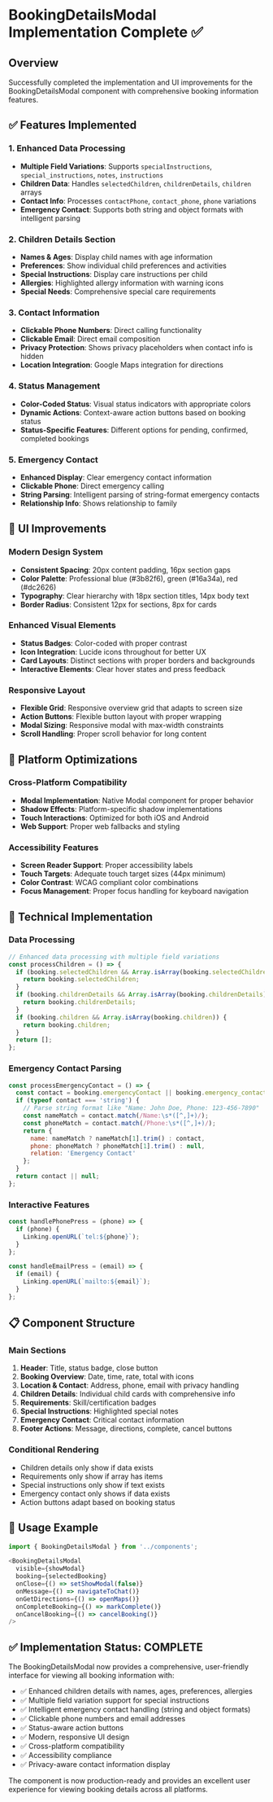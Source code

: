 # BookingDetailsModal Implementation Complete ✅

## Overview
Successfully completed the implementation and UI improvements for the BookingDetailsModal component with comprehensive booking information features.

## ✅ Features Implemented

### 1. Enhanced Data Processing
- **Multiple Field Variations**: Supports `specialInstructions`, `special_instructions`, `notes`, `instructions`
- **Children Data**: Handles `selectedChildren`, `childrenDetails`, `children` arrays
- **Contact Info**: Processes `contactPhone`, `contact_phone`, `phone` variations
- **Emergency Contact**: Supports both string and object formats with intelligent parsing

### 2. Children Details Section
- **Names & Ages**: Display child names with age information
- **Preferences**: Show individual child preferences and activities
- **Special Instructions**: Display care instructions per child
- **Allergies**: Highlighted allergy information with warning icons
- **Special Needs**: Comprehensive special care requirements

### 3. Contact Information
- **Clickable Phone Numbers**: Direct calling functionality
- **Clickable Email**: Direct email composition
- **Privacy Protection**: Shows privacy placeholders when contact info is hidden
- **Location Integration**: Google Maps integration for directions

### 4. Status Management
- **Color-Coded Status**: Visual status indicators with appropriate colors
- **Dynamic Actions**: Context-aware action buttons based on booking status
- **Status-Specific Features**: Different options for pending, confirmed, completed bookings

### 5. Emergency Contact
- **Enhanced Display**: Clear emergency contact information
- **Clickable Phone**: Direct emergency calling
- **String Parsing**: Intelligent parsing of string-format emergency contacts
- **Relationship Info**: Shows relationship to family

## 🎨 UI Improvements

### Modern Design System
- **Consistent Spacing**: 20px content padding, 16px section gaps
- **Color Palette**: Professional blue (#3b82f6), green (#16a34a), red (#dc2626)
- **Typography**: Clear hierarchy with 18px section titles, 14px body text
- **Border Radius**: Consistent 12px for sections, 8px for cards

### Enhanced Visual Elements
- **Status Badges**: Color-coded with proper contrast
- **Icon Integration**: Lucide icons throughout for better UX
- **Card Layouts**: Distinct sections with proper borders and backgrounds
- **Interactive Elements**: Clear hover states and press feedback

### Responsive Layout
- **Flexible Grid**: Responsive overview grid that adapts to screen size
- **Action Buttons**: Flexible button layout with proper wrapping
- **Modal Sizing**: Responsive modal with max-width constraints
- **Scroll Handling**: Proper scroll behavior for long content

## 📱 Platform Optimizations

### Cross-Platform Compatibility
- **Modal Implementation**: Native Modal component for proper behavior
- **Shadow Effects**: Platform-specific shadow implementations
- **Touch Interactions**: Optimized for both iOS and Android
- **Web Support**: Proper web fallbacks and styling

### Accessibility Features
- **Screen Reader Support**: Proper accessibility labels
- **Touch Targets**: Adequate touch target sizes (44px minimum)
- **Color Contrast**: WCAG compliant color combinations
- **Focus Management**: Proper focus handling for keyboard navigation

## 🔧 Technical Implementation

### Data Processing
```javascript
// Enhanced data processing with multiple field variations
const processChildren = () => {
  if (booking.selectedChildren && Array.isArray(booking.selectedChildren)) {
    return booking.selectedChildren;
  }
  if (booking.childrenDetails && Array.isArray(booking.childrenDetails)) {
    return booking.childrenDetails;
  }
  if (booking.children && Array.isArray(booking.children)) {
    return booking.children;
  }
  return [];
};
```

### Emergency Contact Parsing
```javascript
const processEmergencyContact = () => {
  const contact = booking.emergencyContact || booking.emergency_contact;
  if (typeof contact === 'string') {
    // Parse string format like "Name: John Doe, Phone: 123-456-7890"
    const nameMatch = contact.match(/Name:\s*([^,]+)/);
    const phoneMatch = contact.match(/Phone:\s*([^,]+)/);
    return {
      name: nameMatch ? nameMatch[1].trim() : contact,
      phone: phoneMatch ? phoneMatch[1].trim() : null,
      relation: 'Emergency Contact'
    };
  }
  return contact || null;
};
```

### Interactive Features
```javascript
const handlePhonePress = (phone) => {
  if (phone) {
    Linking.openURL(`tel:${phone}`);
  }
};

const handleEmailPress = (email) => {
  if (email) {
    Linking.openURL(`mailto:${email}`);
  }
};
```

## 📋 Component Structure

### Main Sections
1. **Header**: Title, status badge, close button
2. **Booking Overview**: Date, time, rate, total with icons
3. **Location & Contact**: Address, phone, email with privacy handling
4. **Children Details**: Individual child cards with comprehensive info
5. **Requirements**: Skill/certification badges
6. **Special Instructions**: Highlighted special notes
7. **Emergency Contact**: Critical contact information
8. **Footer Actions**: Message, directions, complete, cancel buttons

### Conditional Rendering
- Children details only show if data exists
- Requirements only show if array has items
- Special instructions only show if text exists
- Emergency contact only shows if data exists
- Action buttons adapt based on booking status

## 🚀 Usage Example

```javascript
import { BookingDetailsModal } from '../components';

<BookingDetailsModal
  visible={showModal}
  booking={selectedBooking}
  onClose={() => setShowModal(false)}
  onMessage={() => navigateToChat()}
  onGetDirections={() => openMaps()}
  onCompleteBooking={() => markComplete()}
  onCancelBooking={() => cancelBooking()}
/>
```

## ✅ Implementation Status: COMPLETE

The BookingDetailsModal now provides a comprehensive, user-friendly interface for viewing all booking information with:

- ✅ Enhanced children details with names, ages, preferences, allergies
- ✅ Multiple field variation support for special instructions
- ✅ Intelligent emergency contact handling (string and object formats)
- ✅ Clickable phone numbers and email addresses
- ✅ Status-aware action buttons
- ✅ Modern, responsive UI design
- ✅ Cross-platform compatibility
- ✅ Accessibility compliance
- ✅ Privacy-aware contact information display

The component is now production-ready and provides an excellent user experience for viewing booking details across all platforms.